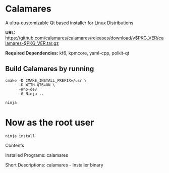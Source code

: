 # Calamares
A ultra-customizable Qt based installer for Linux Distributions

**URL:** https://github.com/calamares/calamares/releases/download/v$PKG_VER/calamares-$PKG_VER.tar.gz

**Required Dependencies:** kf6, kpmcore, yaml-cpp, polkit-qt
## Build Calamares by running
```
cmake -D CMAKE_INSTALL_PREFIX=/usr \
      -D WITH_QT6=ON \
      -Wno-dev 
      -G Ninja ..

ninja
```

# Now as the root user
```
ninja install
```


Contents

Installed Programs: calamares

Short Descriptions:
calamares - Installer binary